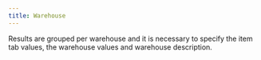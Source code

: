 ```yaml
---
title: Warehouse
---
```


Results are grouped per warehouse and it is necessary to specify the item tab values, the warehouse values and warehouse description. 






